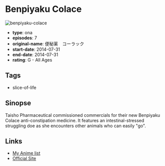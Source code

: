 # Benpiyaku Colace

![benpiyaku-colace](https://cdn.myanimelist.net/images/anime/11/83688.jpg)

-   **type**: ona
-   **episodes**: 7
-   **original-name**: 便秘薬　コーラック
-   **start-date**: 2014-07-31
-   **end-date**: 2014-07-31
-   **rating**: G - All Ages

## Tags

-   slice-of-life

## Sinopse

Taisho Pharmaceutical commissioned commercials for their new Benpiyaku Colace anti-constipation medicine. It features an intestinal-stressed struggling doe as she encounters other animals who can easily "go".

## Links

-   [My Anime list](https://myanimelist.net/anime/34711/Benpiyaku_Colace)
-   [Official Site](http://liberty-anime.co.jp/%E3%80%90web%E3%80%91%E5%A4%A7%E6%AD%A3%E8%A3%BD%E8%96%AC%E3%80%80%E3%82%B3%E2%80%95%E3%83%A9%E3%83%83%E3%82%AF%E3%83%95%E3%82%A1%E3%83%BC%E3%82%B9%E3%83%88%E3%80%80%E3%80%8E%E3%81%8A%E3%81%95/)
